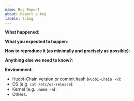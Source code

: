 ```yaml
---
name: Bug Report
about: Report a bug
labels: t:bug
---
```


<!-- Please use this template while reporting a bug and provide as much info as possible. Not doing so may result in your bug not being addressed in a timely manner. Thanks!
-->

**What happened**:

**What you expected to happen**:

**How to reproduce it (as minimally and precisely as possible)**:

**Anything else we need to know?**:

**Environment**:

- Huobi-Chain version or commit hash (`Huobi-Chain -V`):
- OS (e.g: `cat /etc/os-release`):
- Kernel (e.g. `uname -a`):
- Others:
